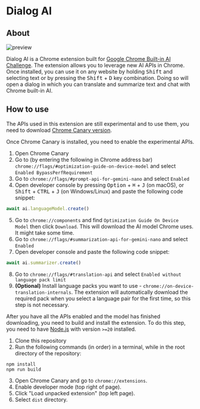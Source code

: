 # Dialog AI

## About
![preview](https://github.com/user-attachments/assets/3de2c831-25d3-4906-b530-259e2c10b9d1)

Dialog AI is a Chrome extension built for [Google Chrome Built-in AI Challenge](https://googlechromeai.devpost.com). The extension allows you to leverage new AI APIs in Chrome. Once installed, you can use it on any website by holding <kbd>Shift</kbd> and selecting text or by pressing the <kbd>Shift</kbd> + <kbd>D</kbd> key combination. Doing so will open a dialog in which you can translate and summarize text and chat with Chrome built-in AI.

## How to use
The APIs used in this extension are still experimental and to use them, you need to download [Chrome Canary version](https://www.google.com/chrome/canary).

Once Chrome Canary is installed, you need to enable the experimental APIs.

1. Open Chrome Canary
2. Go to (by entering the following in Chrome address bar) `chrome://flags/#optimization-guide-on-device-model` and select `Enabled BypassPerfRequirement`
3. Go to `chrome://flags/#prompt-api-for-gemini-nano` and select `Enabled`
4. Open developer console by pressing <kbd>Option</kbd> + <kbd>⌘</kbd> + <kbd>J</kbd> (on macOS), or <kbd>Shift</kbd> + <kbd>CTRL</kbd> + <kbd>J</kbd> (on Windows/Linux) and paste the following code snippet:
```javascript
await ai.languageModel.create()
```
5. Go to `chrome://components` and  find `Optimization Guide On Device Model` then click `Download`. This will download the AI model Chrome uses. It might take some time.
6. Go to `chrome://flags/#summarization-api-for-gemini-nano` and select `Enabled`
7. Open developer console and paste the following code snippet:
```javascript
await ai.summarizer.create()
```
8. Go to `chrome://flags/#translation-api` and select `Enabled without language pack limit`
9. **(Optional)** Install language packs you want to use - `chrome://on-device-translation-internals`. The extension will automatically download the required pack when you select a language pair for the first time, so this step is not necessary.


After you have all the APIs enabled and the model has finished downloading, you need to build and install the extension. To do this step, you need to have [Node.js](https://nodejs.org/en) with version `>=20` installed.

1. Clone this repository
2. Run the following commands (in order) in a terminal, while in the root directory of the repository:
```
npm install
npm run build
```
3. Open Chrome Canary and go to `chrome://extensions`.
4. Enable developer mode (top right of page).
5. Click "Load unpacked extension" (top left page).
6. Select `dist` directory.
